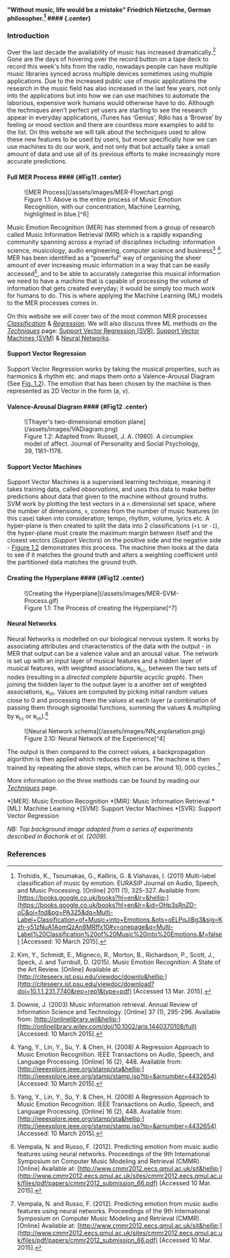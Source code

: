  <!-- - What is MER?
  - Sub-category of MIR study
  - Define emotion
 - Cover techniques &amp; problems
 - History of MER
  - Disclaimer: New science so not a lot of history
  - What sparked interest
#### Non-Textual Features
  - Schematic of one of the techniques (Flow diagram)
  -->
#### "Without music, life would be a mistake" Friedrich Nietzsche, German philosopher.[^3] #### {.center}
### Introduction

Over the last decade the availability of music has increased dramatically.[^5] Gone are the days of hovering over the record button on a tape deck to record this week's hits from the radio, nowadays people can have multiple music libraries synced across multiple devices sometimes using multiple applications. Due to the increased public use of music applications the research in the music field has also increased in the last few years,<!-- This sentence is a bit vague and long in my opinion. could be restructured and cut down --> not only into the applications but into how we can use machines to automate the laborious, expensive work humans would otherwise have to do. Although the techniques aren't perfect yet<!-- ,? --> users are starting to see the research <!-- Use a better word for research, i wouldnt use it in this context --> appear in everyday applications, iTunes has &lsquo;Genius&rsquo;, Rdio has a &lsquo;Browse&rsquo; by feeling or mood section and there are countless more examples to add to the list. On this website we will talk about the techniques used to allow these new features to be used by users, but more specifically how we can use machines to do our work, and not only that but act&shy;ually take a small amount of data and use all of its previous efforts to make increasingly more accurate predictions. <!-- could be cut down into smaller sentences -->

#### Full MER Process #### {#Fig11 .center}
<figure markdown="1">
![MER Process](/assets/images/MER-Flowchart.png)
<figcaption markdown="1">
  Figure 1.1: Above is the entire process of Music Emotion Recognition, with our concentration, Machine Learning, highlighted in blue.[^6]
</figcaption>
</figure>

<!-- History -->
Music Emotion Recognition (MER) has stemmed from a group of research called Music Information Retrieval (MIR) which is <!-- which has? --> a rapidly expanding community spanning across a myriad of disciplines including: information science, musicology, audio engineering, computer science and business[^1] [^2]. MER has been identified as a &ldquo;powerful&rdquo; way of organising the sheer amount of ever increasing music information in a way that can be easily accessed[^2],<!-- could slice the sentence here --> and to be able to accurately categorise this musical information we need to have a <!-- consider changing to plural #machines --> machine that is capable of processing the volume of information that gets created everyday; it would be simply too much work for humans to do. This is where applying the Machine Learning (ML) models to the MER processes comes in.

<!-- Techniques and problems -->
On this website we will cover two of the most common MER processes *[Classification](articles/classification)* &amp; *[Regression](articles/regression)*. We will also discuss three ML methods on the  *[Techniques](articles/techniques)* page: [Support Vector Regression (SVR)](articles/techniques#SVR), [Support Vector Machines (SVM)](articles/techniques#SVM) &amp; [Neural Networks](articles/techniques#NN).

#### Support Vector Regression

Support Vector Regression works by taking the musical properties, such as harmonics & rhythm etc. and maps them onto a Valence-Arousal Diagram (See [Fig. 1.2](#Fig12)). The emotion that has been chosen by the machine is then represented as 2D Vector in the form (a, v).

#### Valence-Arousal Diagram #### {#Fig12 .center}
<figure markdown="1">
![Thayer's two-dimensional emotion plane](/assets/images/VADiagram.png)
<figcaption markdown="1">
  Figure 1.2: Adapted from: Russell, J. A. (1980). A circumplex model of affect. Journal of Personality and Social Psychology, 39, 1161–1178.
</figcaption>
</figure>

#### Support Vector Machines
Support Vector Machines is a supervised learning technique, meaning it takes training data, called *observations*, and uses this data to make better predictions about data <!-- restructure entire sentence --> that given to the machine without ground truths. SVM work by plotting the test vectors in a `n` dimensional set space, where the number of dimensions, `n`, comes from the number of music <!-- musical? --> features (in this case) taken into consideration; tempo, rhythm, volume, lyrics etc. A hyper-plane is then created to split the data into 2 classifications (`+1` or `-1`), the hyper-plane must create the maximum margin between itself and the closest vectors (*Support Vectors*) on the positive side and the negative side - [Figure 1.2](#Fig12) demonstrates this process. The machine then looks at the data to see if it matches the ground truth and alters a weighting coefficient until the partitioned data matches the ground truth.

#### Creating the Hyperplane #### {#Fig12 .center}
<figure markdown="1">
![Creating the Hyperplane](/assets/images/MER-SVM-Process.gif)
<figcaption markdown="1">
  Figure 1.1: The Process of creating the Hyperplane[^7]
</figcaption>
</figure>


#### Neural Networks

Neural Networks is modelled on our biological nervous system. It works by associating attri&shy;butes and characteristics of the data with the output - in MER that output can be a valence value and an arousal value. The network is set up with an input layer of musical features and a hidden layer of musical features, with weighted associations, `W`<sub>`hi`</sub>,  between the two sets of nodes (resulting in a *directed complete bipartite acyclic graph*). Then joining the hidden layer to the output layer is a another set of weighted associations, `W`<sub>`oh`</sub>. Values are computed by picking initial random values close to 0 and processing them the values at each layer (a combination of passing them through sigmoidal functions, summing the values &amp; multipling by  `W`<sub>`hi`</sub> or `W`<sub>`oh`</sub>).[^4]

<figure markdown="1">
![Neural Network schema](/assets/images/NN_explanation.png)
<figcaption markdown="1">
  Figure 2.10: Neural Network of the Experience[^4]
</figcaption>
</figure>

The output is then compared to the correct values, a backpropagation algorithm is then applied which reduces the errors. The machine is then trained by repeating the above steps, which can be around 10,&nbsp;000 cycles.[^4]

More information on the three methods can be found by reading our *[Techniques](articles/techniques)* page.

*[MER]: Music Emotion Recognition
*[MIR]: Music Information Retrieval
*[ML]: Machine Learning
*[SVM]: Support Vector Machines
*[SVR]: Support Vector Regression

*NB: Top background image adapted from a series of experiments described in Bachorik et al. (2009).*

### References

[^1]: Downie, J. (2003) Music information retrieval. Annual Review of Information Science and Technology. [Online] 37 (1), 295-296. Available from: [http://onlinelibrary.wil&hellip;](http://onlinelibrary.wiley.com/doi/10.1002/aris.1440370108/full) [Accessed: 10 March 2015].

[^2]: Yang, Y., Lin, Y., Su, Y. & Chen, H. (2008) A Regression Approach to Music Emotion Recognition. IEEE Transactions on Audio, Speech, and Language Processing. [Online] 16 (2), 448. Available from: [http://ieeexplore.ieee.org/stamp/sta&hellip;](http://ieeexplore.ieee.org/stamp/stamp.jsp?tp=&arnumber=4432654) [Accessed: 10 March 2015].

[^3]: Trohidis, K., Tsoumakas, G., Kalliris, G. & Vlahavas, I. (2011) Multi-label classification of music by emotion. EURASIP Journal on Audio, Speech, and Music Processing. [Online] 2011 (1), 325-327. Available from: [https://books.google.co.uk/books?hl=en&lr=&hellip;](https://books.google.co.uk/books?hl=en&lr=&id=OHp3sRnZD-oC&oi=fnd&pg=PA325&dq=Multi-Label+Classification+of+Music+into+Emotions.&ots=oELPqJiBg3&sig=Kzh-y51zNuA1AomQzAn8MRffx10#v=onepage&q=Multi-Label%20Classification%20of%20Music%20into%20Emotions.&f=false) [Accessed: 10 March 2015].

[^4]: Vempala, N. and Russo, F. (2012). Predicting emotion from music audio features using neural networks. Proceedings of the 9th International Symposium on Computer Music Modeling and Retrieval (CMMR). [Online] Available at: [http://www.cmmr2012.eecs.qmul.ac.uk/sit&hellip;](http://www.cmmr2012.eecs.qmul.ac.uk/sites/cmmr2012.eecs.qmul.ac.uk/files/pdf/papers/cmmr2012_submission_66.pdf) [Accessed 10 Mar. 2015].

[^5]: Kim, Y., Schmidt, E., Migneco, R., Morton, B., Richardson, P., Scott, J., Speck, J. and Turnbull, D. (2015). Music Emotion Recognition: A State of the Art Review. [Online] Available at: [http://citeseerx.ist.psu.edu/viewdoc/downlo&hellip;](http://citeseerx.ist.psu.edu/viewdoc/download?doi=10.1.1.231.7740&rep=rep1&type=pdf) [Accessed 13 Mar. 2015].

[^6]: Adapted from: Figure 1.1 of Schmidt, E. and Kim, Y. (2015). Modeling and Predicting Emotion in Music. [Online] Available at: [http://www.tcnj.edu/~mmi/papers/Paper52.pdf](http://www.tcnj.edu/~mmi/papers/Paper52.pdf) [Accessed 13 Mar. 2015].

[^7]: Adapted from: Moore, A. (2003) Support Vector Machines [Online] Available at: [http://www.cs.cmu.edu/~cga/ai-course/svm.pdf](http://www.cs.cmu.edu/~cga/ai-course/svm.pdf) Slides 5-9
